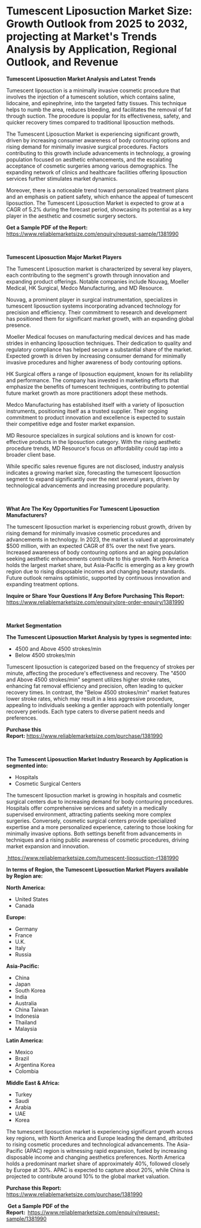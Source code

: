 <p><h1>Tumescent Liposuction Market Size: Growth Outlook from 2025 to 2032, projecting at Market's Trends Analysis by Application, Regional Outlook, and Revenue</h1></p><p><strong>Tumescent Liposuction Market Analysis and Latest Trends</strong></p>
<p><p>Tumescent liposuction is a minimally invasive cosmetic procedure that involves the injection of a tumescent solution, which contains saline, lidocaine, and epinephrine, into the targeted fatty tissues. This technique helps to numb the area, reduces bleeding, and facilitates the removal of fat through suction. The procedure is popular for its effectiveness, safety, and quicker recovery times compared to traditional liposuction methods.</p><p>The Tumescent Liposuction Market is experiencing significant growth, driven by increasing consumer awareness of body contouring options and rising demand for minimally invasive surgical procedures. Factors contributing to this growth include advancements in technology, a growing population focused on aesthetic enhancements, and the escalating acceptance of cosmetic surgeries among various demographics. The expanding network of clinics and healthcare facilities offering liposuction services further stimulates market dynamics.</p><p>Moreover, there is a noticeable trend toward personalized treatment plans and an emphasis on patient safety, which enhance the appeal of tumescent liposuction. The Tumescent Liposuction Market is expected to grow at a CAGR of 5.2% during the forecast period, showcasing its potential as a key player in the aesthetic and cosmetic surgery sectors.</p></p>
<p><strong>Get a Sample PDF of the Report:&nbsp;</strong> <a href="https://www.reliablemarketsize.com/enquiry/request-sample/1381990?utm_campaign=1836&utm_medium=2&utm_source=Github&utm_content=ia&utm_term=13042025&utm_id=tumescent-liposuction">https://www.reliablemarketsize.com/enquiry/request-sample/1381990</a></p>
<p>&nbsp;</p>
<p><strong>Tumescent Liposuction Major Market Players</strong></p>
<p><p>The Tumescent Liposuction market is characterized by several key players, each contributing to the segment's growth through innovation and expanding product offerings. Notable companies include Nouvag, Moeller Medical, HK Surgical, Medco Manufacturing, and MD Resource.</p><p>Nouvag, a prominent player in surgical instrumentation, specializes in tumescent liposuction systems incorporating advanced technology for precision and efficiency. Their commitment to research and development has positioned them for significant market growth, with an expanding global presence.</p><p>Moeller Medical focuses on manufacturing medical devices and has made strides in enhancing liposuction techniques. Their dedication to quality and regulatory compliance has helped secure a substantial share of the market. Expected growth is driven by increasing consumer demand for minimally invasive procedures and higher awareness of body contouring options.</p><p>HK Surgical offers a range of liposuction equipment, known for its reliability and performance. The company has invested in marketing efforts that emphasize the benefits of tumescent techniques, contributing to potential future market growth as more practitioners adopt these methods.</p><p>Medco Manufacturing has established itself with a variety of liposuction instruments, positioning itself as a trusted supplier. Their ongoing commitment to product innovation and excellence is expected to sustain their competitive edge and foster market expansion.</p><p>MD Resource specializes in surgical solutions and is known for cost-effective products in the liposuction category. With the rising aesthetic procedure trends, MD Resource's focus on affordability could tap into a broader client base.</p><p>While specific sales revenue figures are not disclosed, industry analysis indicates a growing market size, forecasting the tumescent liposuction segment to expand significantly over the next several years, driven by technological advancements and increasing procedure popularity.</p></p>
<p>&nbsp;</p>
<p><strong>What Are The Key Opportunities For Tumescent Liposuction Manufacturers?</strong></p>
<p><p>The tumescent liposuction market is experiencing robust growth, driven by rising demand for minimally invasive cosmetic procedures and advancements in technology. In 2023, the market is valued at approximately $500 million, with an expected CAGR of 8% over the next five years. Increased awareness of body contouring options and an aging population seeking aesthetic enhancements contribute to this growth. North America holds the largest market share, but Asia-Pacific is emerging as a key growth region due to rising disposable incomes and changing beauty standards. Future outlook remains optimistic, supported by continuous innovation and expanding treatment options.</p></p>
<p><strong>Inquire or Share Your Questions If Any Before Purchasing This Report:</strong> <a href="https://www.reliablemarketsize.com/enquiry/pre-order-enquiry/1381990?utm_campaign=1836&utm_medium=2&utm_source=Github&utm_content=ia&utm_term=13042025&utm_id=tumescent-liposuction">https://www.reliablemarketsize.com/enquiry/pre-order-enquiry/1381990</a></p>
<p>&nbsp;</p>
<p><strong>Market Segmentation</strong></p>
<p><strong>The Tumescent Liposuction Market Analysis by types is segmented into:</strong></p>
<p><ul><li>4500 and Above 4500 strokes/min</li><li>Below 4500 strokes/min</li></ul></p>
<p><p>Tumescent liposuction is categorized based on the frequency of strokes per minute, affecting the procedure's effectiveness and recovery. The "4500 and Above 4500 strokes/min" segment utilizes higher stroke rates, enhancing fat removal efficiency and precision, often leading to quicker recovery times. In contrast, the "Below 4500 strokes/min" market features lower stroke rates, which may result in a less aggressive procedure, appealing to individuals seeking a gentler approach with potentially longer recovery periods. Each type caters to diverse patient needs and preferences.</p></p>
<p><strong>Purchase this Report:&nbsp;</strong><a href="https://www.reliablemarketsize.com/purchase/1381990?utm_campaign=1836&utm_medium=2&utm_source=Github&utm_content=ia&utm_term=13042025&utm_id=tumescent-liposuction">https://www.reliablemarketsize.com/purchase/1381990</a></p>
<p>&nbsp;</p>
<p><strong>The Tumescent Liposuction Market Industry Research by Application is segmented into:</strong></p>
<p><ul><li>Hospitals</li><li>Cosmetic Surgical Centers</li></ul></p>
<p><p>The tumescent liposuction market is growing in hospitals and cosmetic surgical centers due to increasing demand for body contouring procedures. Hospitals offer comprehensive services and safety in a medically supervised environment, attracting patients seeking more complex surgeries. Conversely, cosmetic surgical centers provide specialized expertise and a more personalized experience, catering to those looking for minimally invasive options. Both settings benefit from advancements in techniques and a rising public awareness of cosmetic procedures, driving market expansion and innovation.</p></p>
<p><a href="https://www.reliablemarketsize.com/tumescent-liposuction-r1381990?utm_campaign=1836&utm_medium=2&utm_source=Github&utm_content=ia&utm_term=13042025&utm_id=tumescent-liposuction">&nbsp;https://www.reliablemarketsize.com/tumescent-liposuction-r1381990</a></p>
<p><strong>In terms of Region, the Tumescent Liposuction Market Players available by Region are:</strong></p>
<p>
    <p> <strong> North America: </strong>
        <ul>
            <li>United States</li>
            <li>Canada</li>
        </ul>
        </p> 
    <p> <strong> Europe: </strong>
        <ul>
            <li>Germany</li>
            <li>France</li>
            <li>U.K.</li>
            <li>Italy</li>
            <li>Russia</li>
        </ul>
        </p> 
    <p> <strong> Asia-Pacific: </strong>
        <ul>
            <li>China</li>
            <li>Japan</li>
            <li>South Korea</li>
            <li>India</li>
            <li>Australia</li>
            <li>China Taiwan</li>
            <li>Indonesia</li>
            <li>Thailand</li>
            <li>Malaysia</li>
        </ul>
        </p> 
    <p> <strong> Latin America: </strong>
        <ul>
            <li>Mexico</li>
            <li>Brazil</li>
            <li>Argentina Korea</li>
            <li>Colombia</li>
        </ul>
        </p> 
    <p> <strong> Middle East & Africa: </strong>
        <ul>
            <li>Turkey</li>
            <li>Saudi</li>
            <li>Arabia</li>
            <li>UAE</li>
            <li>Korea</li>
        </ul>
    </p>
    </p>
<p><p>The tumescent liposuction market is experiencing significant growth across key regions, with North America and Europe leading the demand, attributed to rising cosmetic procedures and technological advancements. The Asia-Pacific (APAC) region is witnessing rapid expansion, fueled by increasing disposable income and changing aesthetics preferences. North America holds a predominant market share of approximately 40%, followed closely by Europe at 30%. APAC is expected to capture about 20%, while China is projected to contribute around 10% to the global market valuation.</p></p>
<p><strong>Purchase this Report: </strong><a href="https://www.reliablemarketsize.com/purchase/1381990?utm_campaign=1836&utm_medium=2&utm_source=Github&utm_content=ia&utm_term=13042025&utm_id=tumescent-liposuction">https://www.reliablemarketsize.com/purchase/1381990</a></p>
<p>&nbsp;<strong>Get a Sample PDF of the Report:&nbsp;&nbsp;</strong><a href="https://www.reliablemarketsize.com/enquiry/request-sample/1381990?utm_campaign=1836&utm_medium=2&utm_source=Github&utm_content=ia&utm_term=13042025&utm_id=tumescent-liposuction">https://www.reliablemarketsize.com/enquiry/request-sample/1381990</a></p>
<p><strong></strong></p>
<p><p></p><p></p><p></p></p>